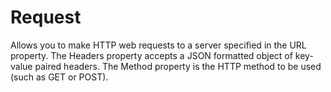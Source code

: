 # Request

Allows you to make HTTP web requests to a server specified in the URL property. The Headers property accepts a JSON formatted object of key-value paired headers. The Method property is the HTTP method to be used (such as GET or POST).
